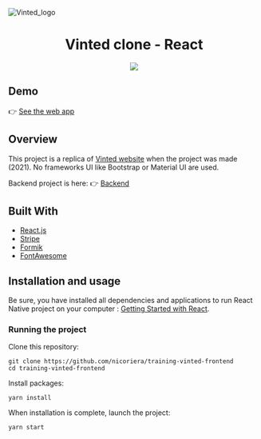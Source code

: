 ![Vinted_logo](https://user-images.githubusercontent.com/80978348/137881249-2960dd21-eb17-49e4-a27a-577252f86d82.png)


<h1 align="center">Vinted clone - React</h1>
<p align="center">
  
<img src="https://user-images.githubusercontent.com/80978348/137779548-12b1c7e1-2fea-4195-9fa7-910f2e51ac70.gif"/>



</p>


## Demo
👉 [See the web app](https://nicolas-riera-vinted-training.netlify.app/)

## Overview
This project is a replica of [Vinted website](https://www.vinted.fr/) when the project was made (2021). No frameworks UI like Bootstrap or Material UI are used.

Backend project is here: 👉 [Backend](https://github.com/nicoriera/vinted-backend-nicolas)

## Built With


* [React.js](https://reactjs.org/)
* [Stripe](https://stripe.com/)
* [Formik](https://formik.org/)
* [FontAwesome](https://fontawesome.com/)


## Installation and usage
Be sure, you have installed all dependencies and applications to run React Native project on your computer : [Getting Started with React](https://reactjs.org/docs/getting-started.html).

### Running the project
Clone this repository:
```
git clone https://github.com/nicoriera/training-vinted-frontend
cd training-vinted-frontend
```

Install packages:
```
yarn install
```

When installation is complete, launch the project:
```
yarn start
```
